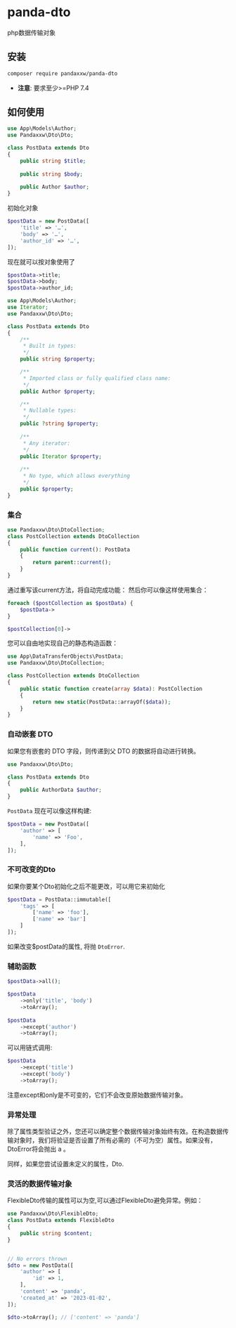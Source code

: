 # panda-dto

php数据传输对象

## 安装

```bash
composer require pandaxxw/panda-dto
```

* **注意**: 要求至少>=PHP 7.4

## 如何使用

```php
use App\Models\Author;
use Pandaxxw\Dto\Dto;

class PostData extends Dto
{
    public string $title;
    
    public string $body;
    
    public Author $author;
}
```

初始化对象

```php
$postData = new PostData([
    'title' => '…',
    'body' => '…',
    'author_id' => '…',
]);
```

现在就可以按对象使用了

```php
$postData->title;
$postData->body;
$postData->author_id;
```

```php
use App\Models\Author;
use Iterator;
use Pandaxxw\Dto\Dto;

class PostData extends Dto
{
    /**
     * Built in types:
     */
    public string $property;

    /**
     * Imported class or fully qualified class name:
     */
    public Author $property;

    /**
     * Nullable types:
     */
    public ?string $property;
    
    /**
     * Any iterator:
     */
    public Iterator $property;
    
    /**
     * No type, which allows everything
     */
    public $property;
}
```

### 集合

```php
use Pandaxxw\Dto\DtoCollection;
class PostCollection extends DtoCollection
{
    public function current(): PostData
    {
        return parent::current();
    }
}
```

通过重写该current方法，将自动完成功能：
然后你可以像这样使用集合：

```php
foreach ($postCollection as $postData) {
    $postData->
}

$postCollection[0]->
```

您可以自由地实现自己的静态构造函数：

```php
use App\DataTransferObjects\PostData;
use Pandaxxw\Dto\DtoCollection;

class PostCollection extends DtoCollection
{
    public static function create(array $data): PostCollection
    {
        return new static(PostData::arrayOf($data));
    }
}
```

### 自动嵌套 DTO

如果您有嵌套的 DTO 字段，则传递到父 DTO 的数据将自动进行转换。

```php
use Pandaxxw\Dto\Dto;

class PostData extends Dto
{
    public AuthorData $author;
}
```

`PostData` 现在可以像这样构建:

```php
$postData = new PostData([
    'author' => [
        'name' => 'Foo',
    ],
]);
```

### 不可改变的Dto

如果你要某个Dto初始化之后不能更改，可以用它来初始化

```php
$postData = PostData::immutable([
    'tags' => [
        ['name' => 'foo'],
        ['name' => 'bar']
    ]
]);
```

如果改变$postData的属性, 将抛 `DtoError`.

### 辅助函数

```php
$postData->all();

$postData
    ->only('title', 'body')
    ->toArray();
    
$postData
    ->except('author')
    ->toArray();
``` 

可以用链式调用:

```php
$postData
    ->except('title')
    ->except('body')
    ->toArray();
```

注意except和only是不可变的，它们不会改变原始数据传输对象。

### 异常处理

除了属性类型验证之外，您还可以确定整个数据传输对象始终有效。在构造数据传输对象时，我们将验证是否设置了所有必需的（不可为空）属性。如果没有，DtoError将会抛出
a 。

同样，如果您尝试设置未定义的属性，Dto.

### 灵活的数据传输对象

FlexibleDto传输的属性可以为空,可以通过FlexibleDto避免异常。例如：

```php
use Pandaxxw\Dto\FlexibleDto;
class PostData extends FlexibleDto
{
    public string $content;
}


// No errors thrown
$dto = new PostData([
    'author' => [
        'id' => 1,
    ],
    'content' => 'panda',
    'created_at' => '2023-01-02',
]);

$dto->toArray(); // ['content' => 'panda']
```